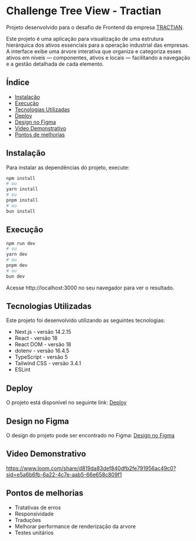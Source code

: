 # Challenge Tree View - Tractian

Projeto desenvolvido para o desafio de Frontend da empresa [TRACTIAN](https://tractian.com/smart-trac?utm_content=&utm_source=google&utm_medium=cpc&utm_term=&utm_campaign=bra-conversion-smart-cold-pmax-standard&hsa_acc=1812744788&hsa_cam=15917402868&hsa_grp=&hsa_ad=&hsa_src=x&hsa_tgt=&hsa_kw=&hsa_mt=&hsa_net=adwords&hsa_ver=3&gad_source=1&gclid=Cj0KCQjwpvK4BhDUARIsADHt9sQLvLhZCTlVX1QFUu22VaOyeE8rnmkGcP6Vn_eqDm4X5AN9t-MPzJQaAls6EALw_wcB).

Este projeto é uma aplicação para visualização de uma estrutura hierárquica dos ativos essenciais para a operação industrial das empresas. A interface exibe uma árvore interativa que organiza e categoriza esses ativos em níveis — componentes, ativos e locais — facilitando a navegação e a gestão detalhada de cada elemento.


## Índice

- [Instalação](#instalação)
- [Execução](#execução)
- [Tecnologias Utilizadas](#tecnologias-utilizadas)
- [Deploy](#deploy)
- [Design no Figma](#design-no-figma)
- [Video Demonstrativo](#video-demonstrativo)
- [Pontos de melhorias](#pontos-de-melhoria)

## Instalação

Para instalar as dependências do projeto, execute:

```bash
npm install
# ou
yarn install
# ou
pnpm install
# ou
bun install
```

## Execução

```bash
npm run dev
# ou
yarn dev
# ou
pnpm dev
# ou
bun dev
```

Acesse http://localhost:3000 no seu navegador para ver o resultado.

## Tecnologias Utilizadas
Este projeto foi desenvolvido utilizando as seguintes tecnologias:

- Next.js - versão 14.2.15
- React - versão 18
- React DOM - versão 18
- dotenv - versão 16.4.5
- TypeScript - versão 5
- Tailwind CSS - versão 3.4.1
- ESLint

## Deploy

O projeto está disponível no seguinte link: [Deploy](https://challenge-tree-view.vercel.app)

## Design no Figma
O design do projeto pode ser encontrado no Figma: [Design no Figma](https://www.figma.com/design/F52Yv8RmGoGOYcV9CiuIZ1/%5BCareers%5D-Frontend-Challenge-v2?node-id=0-1&node-type=canvas&t=PpvHK8pvasklTXEZ-0)

## Video Demonstrativo
https://www.loom.com/share/d819da83def840dfb2fe791956ac49c0?sid=e5a6b6fb-6a22-4c7e-aab5-66e658c809f1

## Pontos de melhorias
- Tratativas de erros
- Responsividade
- Traduções
- Melhorar performance de renderização da arvore
- Testes unitários
